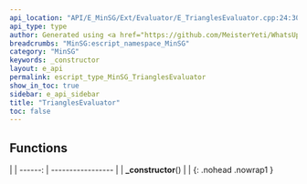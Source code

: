 ```yaml
---
api_location: "API/E_MinSG/Ext/Evaluator/E_TrianglesEvaluator.cpp:24:30"
api_type: type
author: Generated using <a href="https://github.com/MeisterYeti/WhatsUpDoc">WhatsUpDoc</a>
breadcrumbs: "MinSG:escript_namespace_MinSG"
category: "MinSG"
keywords: _constructor
layout: e_api
permalink: escript_type_MinSG_TrianglesEvaluator
show_in_toc: true
sidebar: e_api_sidebar
title: "TrianglesEvaluator"
toc: false
---
```


## Functions

|
| ------: | ----------------- |
| **_constructor**() |  |
{: .nohead .nowrap1 }
